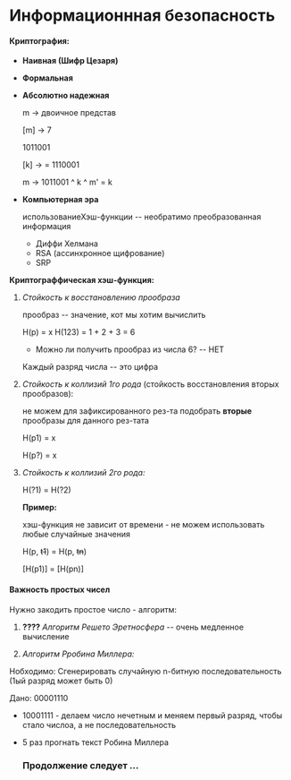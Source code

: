# Информационнная безопасность

#### Криптография:

- **Наивная (Шифр Цезаря)**

- **Формальная**

- **Абсолютно надежная** 

  m -> двоичное представ

  [m] -> 7

  1011001

  [k] -> = 1110001

  m -> 1011001 ^ k ^ m' = k

* **Компьютерная эра** 

  использованиеХэш-функции -- необратимо преобразованная информация

  * Диффи Хелмана
  * RSA (ассинхронное щифрование)
  * SRP 

**Криптограффическая хэш-функция:**

1. *Стойкость к восстановлению прообраза*

   прообраз -- значение, кот мы хотим вычислить

   H(p) = x		 H(123) = 1 + 2 + 3 = 6

   - Можно ли получить прообраз из числа 6? -- НЕТ

   Каждый разряд числа -- это цифра

2. *Стойкость к коллизий 1го рода* (стойкость восстановления вторых прообразов):

   не можем для зафиксированного рез-та подобрать **вторые** прообразы для данного рез-тата

   H(p1) = x

   H(p?) = x

3. *Стойкость к коллизий 2го рода:*

   H(?1) = H(?2)

   **Пример:**

   хэш-функция не зависит от времени - не можем использовать любые случайные значения

   H(p, ~~t1~~) = H(p, ~~tn~~)

   [H(p1)] = [H(pn)]

#### Важность простых чисел

Нужно закодить простое число - алгоритм:

1. **????** *Алгоритм Решето Эретносфера* -- очень медленное вычисление 

2.  *Алгоритм Рробина Миллера:*

   Нобходимо: Сгенерировать случайную n-битную последовательность (1ый разряд может быть 0)

   Дано: 00001110

   - 10001111 - делаем число нечетным и меняем первый разряд, чтобы стало числоа, а не последовательность

   - 5 раз прогнать текст Робина Миллера

     ### Продолжение следует ...

     

   